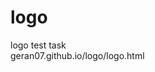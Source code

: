 # logo
logo test task<br>
geran07.github.io/logo/logo.html
<a href="https://geran07.github.io/logo/logo.html"></a>
